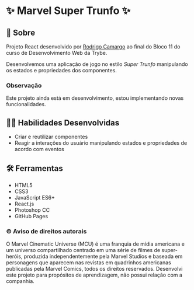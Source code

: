 # :sparkles: Marvel Super Trunfo :sparkles:

## :page_with_curl: Sobre

Projeto React desenvolvido por [Rodrigo Camargo](https://www.linkedin.com/in/rodrigocamargobr/) ao final do Bloco 11 do curso de Desenvolvimento Web da Trybe.

Desenvolvemos uma aplicação de jogo no estilo _Super Trunfo_ manipulando os estados e propriedades dos componentes.

### Observação

Este projeto ainda está em desenvolvimento, estou implementando novas funcionalidades.

## :man_technologist: Habilidades Desenvolvidas

* Criar e reutilizar componentes
* Reagir a interações do usuário manipulando estados e propriedades de acordo com eventos

## :hammer_and_wrench: Ferramentas

* HTML5
* CSS3
* JavaScript ES6+
* React.js
* Photoshop CC
* GitHub Pages

### :copyright: Aviso de direitos autorais

O Marvel Cinematic Universe (MCU) é uma franquia de mídia americana e um universo compartilhado centrado em uma série de filmes de super-heróis, produzida independentemente pela Marvel Studios e baseada em personagens que aparecem nas revistas em quadrinhos americanas publicadas pela Marvel Comics, todos os direitos reservados. Desenvolvi este projeto para propósitos de aprendizagem, não possui relação com a companhia.
